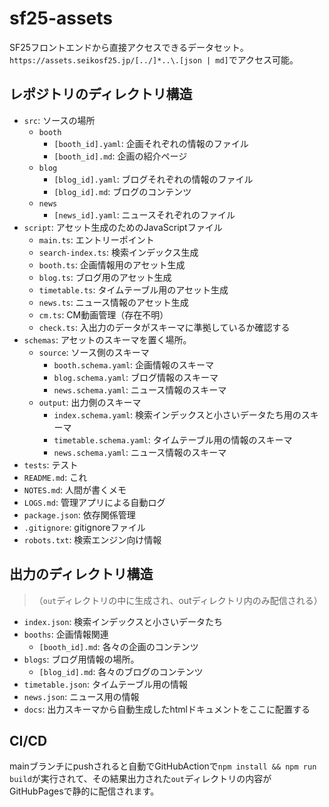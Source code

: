 # sf25-assets

SF25フロントエンドから直接アクセスできるデータセット。
`https://assets.seikosf25.jp/[../]*..\.[json | md]`でアクセス可能。

## レポジトリのディレクトリ構造

- `src`: ソースの場所
  - `booth`
    - `[booth_id].yaml`: 企画それぞれの情報のファイル
    - `[booth_id].md`: 企画の紹介ページ
  - `blog`
    - `[blog_id].yaml`: ブログそれぞれの情報のファイル
    - `[blog_id].md`: ブログのコンテンツ
  - `news`
    - `[news_id].yaml`: ニュースそれぞれのファイル
- `script`: アセット生成のためのJavaScriptファイル
  - `main.ts`: エントリーポイント
  - `search-index.ts`: 検索インデックス生成
  - `booth.ts`: 企画情報用のアセット生成
  - `blog.ts`: ブログ用のアセット生成
  - `timetable.ts`: タイムテーブル用のアセット生成
  - `news.ts`: ニュース情報のアセット生成
  - `cm.ts`: CM動画管理（存在不明）
  - `check.ts`: 入出力のデータがスキーマに準拠しているか確認する
- `schemas`: アセットのスキーマを置く場所。
  - `source`: ソース側のスキーマ
    - `booth.schema.yaml`: 企画情報のスキーマ
    - `blog.schema.yaml`: ブログ情報のスキーマ
    - `news.schema.yaml`: ニュース情報のスキーマ
  - `output`: 出力側のスキーマ
    - `index.schema.yaml`: 検索インデックスと小さいデータたち用のスキーマ
    - `timetable.schema.yaml`: タイムテーブル用の情報のスキーマ
    - `news.schema.yaml`: ニュース情報のスキーマ
- `tests`: テスト
- `README.md`: これ
- `NOTES.md`: 人間が書くメモ
- `LOGS.md`: 管理アプリによる自動ログ
- `package.json`: 依存関係管理
- `.gitignore`: gitignoreファイル
- `robots.txt`: 検索エンジン向け情報


## 出力のディレクトリ構造

> （`out`ディレクトリの中に生成され、outディレクトリ内のみ配信される）

- `index.json`: 検索インデックスと小さいデータたち
- `booths`: 企画情報関連
  - `[booth_id].md`: 各々の企画のコンテンツ
- `blogs`: ブログ用情報の場所。
  - `[blog_id].md`: 各々のブログのコンテンツ
- `timetable.json`: タイムテーブル用の情報
- `news.json`: ニュース用の情報
- `docs`: 出力スキーマから自動生成したhtmlドキュメントをここに配置する

## CI/CD
mainブランチにpushされると自動でGitHubActionで`npm install && npm run build`が実行されて、その結果出力された`out`ディレクトリの内容がGitHubPagesで静的に配信されます。
